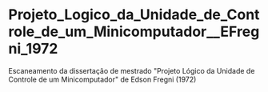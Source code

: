 # Projeto_Logico_da_Unidade_de_Controle_de_um_Minicomputador__EFregni_1972
Escaneamento da dissertação de mestrado "Projeto Lógico da Unidade de Controle de um Minicomputador" de Edson Fregni (1972)
